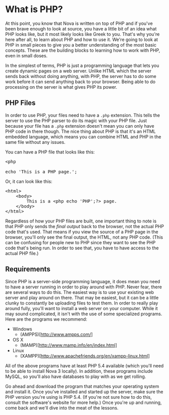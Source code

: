 # What is PHP?

At this point, you know that Nova is written on top of PHP and if you've been brave enough to look at source, you have a little bit of an idea what PHP looks like, but it most likely looks like Greek to you. That's why you're here after all, to learn about PHP and how to use it. We're going to look at PHP in small pieces to give you a better understanding of the most basic concepts. These are the building blocks to learning how to work with PHP, even in small doses.

In the simplest of terms, PHP is just a programming language that lets you create dynamic pages on a web server. Unlike HTML which the server sends back without doing anything, with PHP, the server has to do some work before it can send anything back to your browser. Being able to do processing on the server is what gives PHP its power.

## PHP Files

In order to use PHP, your files need to have a `.php` extension. This tells the server to use the PHP parser to do its magic with your PHP file. Just because your file has a `.php` extension doesn't mean you can only have PHP code in there though. The nice thing about PHP is that it's an HTML embedded language, which means you can combine HTML and PHP in the same file without any issues.

You can have a PHP file that looks like this:

<pre>&lt;php

echo 'This is a PHP page.';</pre>

Or, it can look like this:

<pre>&lt;html>
	&lt;body>
		This is a &lt;php echo 'PHP';?> page.
	&lt;/body>
&lt;/html></pre>

Regardless of how your PHP files are built, one important thing to note is that PHP only sends the _final output_ back to the browser, not the actual PHP code that's used. That means if you view the source of a PHP page in the browser, you'll only see the final output, the HTML, not any PHP code. (This can be confusing for people new to PHP since they want to see the PHP code that's being run. In order to see that, you have to have access to the actual PHP file.)

## Requirements

Since PHP is a server-side programming language, it does mean you need to have a server running in order to play around with PHP. Never fear, there are several ways to do this. The easiest way is to use your existing web server and play around on there. That may be easiest, but it can be a little clunky to constantly be uploading files to test them. In order to really play around fully, you'll want to install a web server on your computer. While it may sound complicated, it isn't with the use of some specialized programs. Here are the programs we recommend:

- Windows
	- (AMPPS)[http://www.ampps.com/]
- OS X
	- (MAMP)[http://www.mamp.info/en/index.html]
- Linux
	- (XAMPP)[http://www.apachefriends.org/en/xampp-linux.html]

All of the above programs have at least PHP 5.4 available (which you'll need to be able to install Nova 3 locally). In addition, these programs include MySQL, so you'll also have databases to play with as we get rolling.

Go ahead and download the program that matches your operating system and install it. Once you've installed and started up the server, make sure the PHP version you're using is PHP 5.4. (If you're not sure how to do this, consult the software's website for more help.) Once you're up and running, come back and we'll dive into the meat of the lessons.